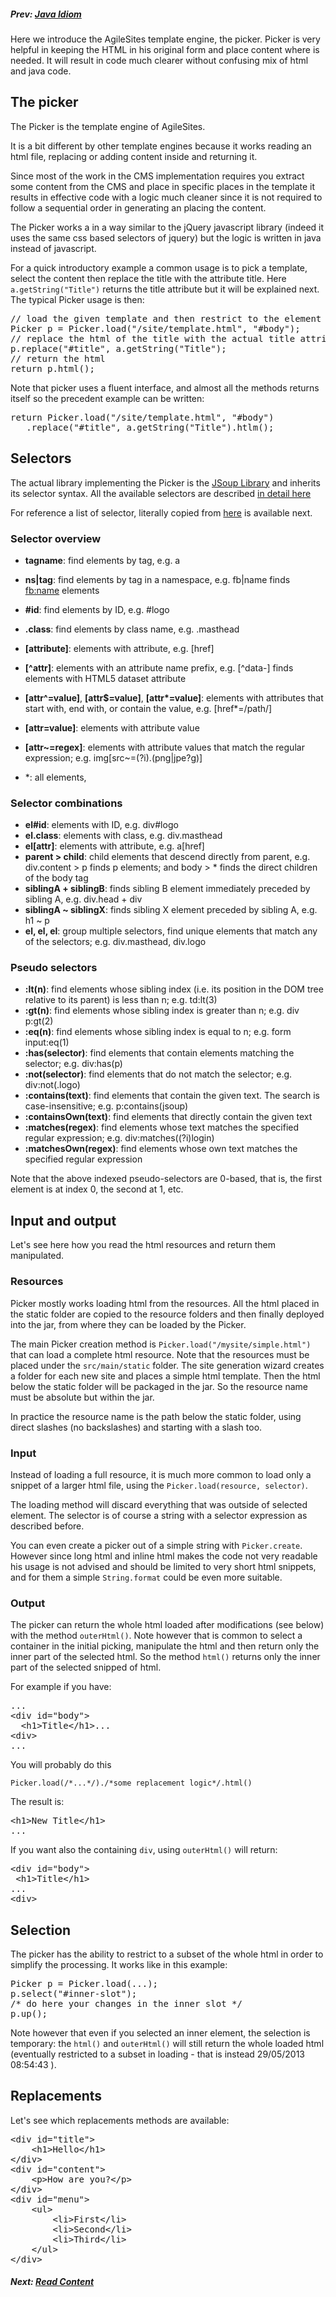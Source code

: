 ##### Prev: [Java Idiom](JavaIdiom.md)

Here we introduce the AgileSites template engine, the picker. Picker is very helpful in keeping the HTML in his original form and place content where is needed. It will result in code much clearer without confusing mix of html and java code.

## The picker

The Picker is the template engine of AgileSites.

It is a bit different by other template engines because it works reading an html file, replacing or adding content inside and returning it. 

Since most of the work in the CMS implementation requires you extract some content from the CMS and place in specific places in the template it results in effective code with a logic much cleaner since it is not required to follow a sequential order in generating an placing the content.

The Picker works a in a way similar to the jQuery javascript library (indeed it uses the same css based selectors of jquery) but the logic is written in java instead of javascript.


For a quick introductory example a common usage is to pick a template, select the content then replace the title with the attribute title. Here `a.getString("Title")` returns the title attribute but it will be explained next. The typical Picker usage is then:

<pre>
// load the given template and then restrict to the element with id=body
Picker p = Picker.load("/site/template.html", "#body");
// replace the html of the title with the actual title attribute
p.replace("#title", a.getString("Title");
// return the html
return p.html();
</pre>

Note that picker uses a fluent interface, and almost all the methods returns itself so the precedent example can be written:

<pre>
return Picker.load("/site/template.html", "#body")
   .replace("#title", a.getString("Title").htlm();
</pre>

## Selectors

The actual library implementing the Picker is the [JSoup Library](http://jsoup.org) and inherits its selector syntax. All the available selectors are  described [in detail here](http://jsoup.org/apidocs/org/jsoup/select/Selector.html)

For reference a list of selector, literally copied from [here](http://jsoup.org/cookbook/extracting-data/selector-syntax) is available next.

### Selector overview

-   **tagname**: find elements by tag, e.g. a
-   **ns|tag**: find elements by tag in a namespace, e.g. fb|name finds <fb:name> elements
-   **#id**: find elements by ID, e.g. #logo
-   **.class**: find elements by class name, e.g. .masthead
-   **[attribute]**: elements with attribute, e.g. [href]
-  **[^attr]**: elements with an attribute name prefix, e.g. [^data-] finds elements with HTML5 dataset attribute
-  **[attr^=value]**, **[attr$=value]**, **[attr\*=value]**: elements with attributes that start with, end with, or contain the value, e.g. [href*=/path/]

-   **[attr=value]**: elements with attribute value 
-   **[attr~=regex]**: elements with attribute values that match the regular expression; e.g. img[src~=(?i)\.(png|jpe?g)]
-    *: all elements, 

### Selector combinations

-    **el#id**: elements with ID, e.g. div#logo
-    **el.class**: elements with class, e.g. div.masthead
-    **el[attr]**: elements with attribute, e.g. a[href]
-    **parent > child**: child elements that descend directly from parent, e.g. div.content > p finds p elements; and body > * finds the direct children of the body tag
-    **siblingA + siblingB**: finds sibling B element immediately preceded by sibling A, e.g. div.head + div
-    **siblingA ~ siblingX**: finds sibling X element preceded by sibling A, e.g. h1 ~ p
-    **el, el, el**: group multiple selectors, find unique elements that match any of the selectors; e.g. div.masthead, div.logo

### Pseudo selectors

-  **:lt(n)**: find elements whose sibling index (i.e. its position in the DOM tree relative to its parent) is less than n; e.g. td:lt(3)
-  **:gt(n)**: find elements whose sibling index is greater than n; e.g. div p:gt(2)
-  **:eq(n)**: find elements whose sibling index is equal to n; e.g. form input:eq(1)
-  **:has(selector)**: find elements that contain elements matching the selector; e.g. div:has(p)
-  **:not(selector)**: find elements that do not match the selector; e.g. div:not(.logo)
-  **:contains(text)**: find elements that contain the given text. The search is case-insensitive; e.g. p:contains(jsoup)
-  **:containsOwn(text)**: find elements that directly contain the given text
-  **:matches(regex)**: find elements whose text matches the specified regular expression; e.g. div:matches((?i)login)
-  **:matchesOwn(regex)**: find elements whose own text matches the specified regular expression
    
Note that the above indexed pseudo-selectors are 0-based, that is, the first element is at index 0, the second at 1, etc.

## Input and output

Let's see here how you read the html resources and return them manipulated.

### Resources

Picker mostly works loading html from the resources. All the html placed in the static folder are copied to the resource folders and then finally deployed into the jar, from where they can be loaded by the Picker.

The main Picker creation method is `Picker.load("/mysite/simple.html")` that can load a complete html resource. Note that the resources must be placed under the `src/main/static` folder. The site generation wizard creates a folder for each new site and places a simple html template. Then the html below the static folder will be packaged in the jar. So the resource name must be absolute but within the jar. 

In practice the resource name is the path below the static folder, using direct slashes (no backslashes) and starting with a slash too.

### Input

Instead of loading a full resource, it is much more common to load only a snippet of a larger html file, using the `Picker.load(resource, selector)`. 

The loading method will discard everything that was outside of selected element. The selector is of course a string with a selector expression as described before.

You can even create a picker out of a simple string with `Picker.create`. However since long html and inline html makes the code not very readable his usage is not advised and should be limited to very short html snippets, and for them a simple `String.format` could be even more suitable.

### Output


The picker can return the whole html loaded after modifications (see below) with the method `outerHtml()`. Note however that is common to select a container in the initial picking, manipulate the html and then return only the inner part of the selected html. So the method `html()` returns only the inner part of the selected snipped of html.

For example if you have:

<pre>
...
&lt;div id="body">
  &lt;h1>Title&lt;/h1>...
&lt;div>
...
</pre>

You will probably do this

`Picker.load(/*...*/)./*some replacement logic*/.html()`


The result is:

<pre>
&lt;h1>New Title&lt;/h1>
...
</pre>

If you want also the containing `div`, using `outerHtml()` will return:

<pre>
&lt;div id="body">
 &lt;h1>Title&lt;/h1>
...
&lt;div>
</pre>

## Selection

The picker has the ability to restrict to a subset of the whole html in order to simplify the processing. It works like in this example:

<pre>
Picker p = Picker.load(...);
p.select("#inner-slot");
/* do here your changes in the inner slot */
p.up();
</pre>

Note however that even if you selected an inner element, the selection is temporary: the `html()` and `outerHtml()` will still return the whole loaded html (eventually restricted to a subset in loading - that is instead 29/05/2013 08:54:43 ).

## Replacements

Let's see which replacements methods are available:

<pre>
&lt;div id="title">
	&lt;h1>Hello&lt;/h1>
&lt;/div>
&lt;div id="content">
	&lt;p>How are you?&lt;/p>
&lt;/div>
&lt;div id="menu">
	&lt;ul>
		&lt;li>First&lt;/li>
		&lt;li>Second&lt;/li>
		&lt;li>Third&lt;/li>
	&lt;/ul>
&lt;/div></pre>

#####  Next:  [Read Content](ReadContent.md)




